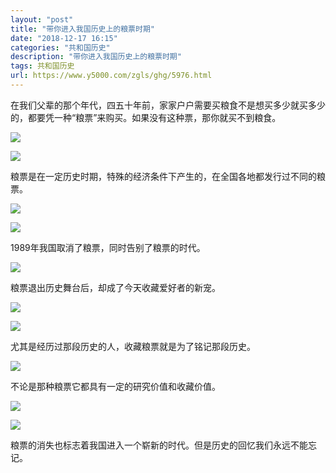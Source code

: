 ```yaml
---
layout: "post"
title: "带你进入我国历史上的粮票时期"
date: "2018-12-17 16:15"
categories: "共和国历史"
description: "带你进入我国历史上的粮票时期"
tags: 共和国历史
url: https://www.y5000.com/zgls/ghg/5976.html
---
```






在我们父辈的那个年代，四五十年前，家家户户需要买粮食不是想买多少就买多少的，都要凭一种“粮票”来购买。如果没有这种票，那你就买不到粮食。

![](https://img.y5000.com/uploads/allimg/161128/8-16112Q10FY42.jpg)

![](https://img.y5000.com/uploads/allimg/161128/8-16112Q10H5628.jpg)

粮票是在一定历史时期，特殊的经济条件下产生的，在全国各地都发行过不同的粮票。

![](https://img.y5000.com/uploads/allimg/161128/8-16112Q10J2503.jpg)

![](https://img.y5000.com/uploads/allimg/161128/8-16112Q10R0121.jpg)

1989年我国取消了粮票，同时告别了粮票的时代。

![](https://img.y5000.com/uploads/allimg/161128/8-16112Q10R9539.jpg)

粮票退出历史舞台后，却成了今天收藏爱好者的新宠。

![](https://img.y5000.com/uploads/allimg/161128/8-16112Q10U3c6.jpg)

![](https://img.y5000.com/uploads/allimg/161128/8-16112Q10Z3J8.jpg)

尤其是经历过那段历史的人，收藏粮票就是为了铭记那段历史。

![](https://img.y5000.com/uploads/allimg/161128/8-16112Q109103C.jpg)

不论是那种粮票它都具有一定的研究价值和收藏价值。

![](https://img.y5000.com/uploads/allimg/161128/8-16112Q1092cS.jpg)

![](https://img.y5000.com/uploads/allimg/161128/8-16112Q1093J93.jpg)

粮票的消失也标志着我国进入一个崭新的时代。但是历史的回忆我们永远不能忘记。
